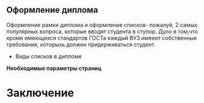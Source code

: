 ## Оформление диплома
Оформление рамки диплома и оформление списков- пожалуй, 2 самых популярных вопроса, которые вводят студента в ступор. Дуло в том,что кроме имеющихся стандартов ГОСТа каждый ВУЗ имееет собственные требования, которыхь должен придерживаться студент.


* Виды списков в дипломе

__Необходимые параметры страниц__

# Заключение